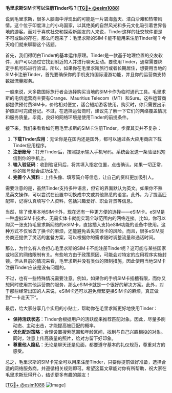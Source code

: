 **毛里求斯SIM卡可以注册Tinder吗？[[TG💪+ @esim1088](https://t.me/s/esim1088)]**

说到毛里求斯，很多人脑海中浮现出的可能是一片碧海蓝天、洁白沙滩和热带风情。这个位于印度洋上的小岛国家，以其绝美的自然风光和多元文化吸引着世界各地的游客。而对于喜欢社交和探索新朋友的人来说，Tinder这样的社交软件更是不可或缺的存在。那么问题来了：毛里求斯的SIM卡能不能用来注册Tinder呢？今天咱们就来聊聊这个话题。

首先，我们得明白Tinder的基本运作原理。Tinder是一款基于地理位置的交友软件，用户可以通过它找到附近的人并进行聊天互动。要使用Tinder，通常需要绑定手机号码进行验证。所以，如果你在毛里求斯旅行或者长期居住，想要用当地的SIM卡注册Tinder，首先要确保你的手机支持国际漫游功能，并且你的运营商支持数据流量服务。

一般来说，大多数国际旅行者会选择购买当地的SIM卡作为临时通讯工具。毛里求斯的电信运营商主要有Orange、Mauritius Telecom（MT）和Sure。这些运营商都提供预付费SIM卡，价格相对便宜，适合短期游客使用。购买时，你只需要出示护照即可完成登记。不过，在选择运营商时，建议先了解一下它们的网络覆盖情况和服务质量。毕竟，良好的网络环境是使用Tinder的前提条件。

接下来，我们来看看如何用毛里求斯的SIM卡注册Tinder。步骤其实并不复杂：

1. **下载Tinder应用**：无论你是在国内还是国外，都可以通过各大应用商店下载Tinder应用程序。
2. **注册账号**：打开Tinder后，按照提示输入手机号码。系统会发送一条验证码短信到你的手机上。
3. **输入验证码**：收到验证码后，将其填入指定位置，点击确认。如果一切正常，你的账号就会成功注册。
4. **完善个人资料**：上传头像、填写简介等信息，让自己的资料更加吸引人。

需要注意的是，虽然Tinder支持多种语言，但它的界面默认为英文。如果你不熟悉英文操作，可以尝试在设置中切换成中文或其他熟悉的语言。此外，为了提高匹配率，记得认真填写个人资料，包括兴趣爱好、职业背景等信息。

当然，除了使用本地SIM卡外，现在还有一种更方便的选择——eSIM卡。eSIM是一种虚拟SIM卡技术，无需实体卡就能实现全球范围内的网络连接。比如，你可以购买一张支持毛里求斯网络的eSIM卡，直接插入支持eSIM功能的设备中使用。这种方式不仅省去了换卡的麻烦，还能避免丢失实体卡的风险。而且，很多eSIM服务商还提供了灵活的套餐方案，可以根据你的需求随时调整流量和通话时间。

那么，为什么有人会担心毛里求斯的SIM卡不能注册Tinder呢？这可能与某些国家或地区的网络限制有关。有些地方由于政策原因，可能会对特定的应用程序实施封锁。但从目前的情况来看，毛里求斯并没有类似的限制措施，因此使用当地SIM卡注册Tinder应该是没有问题的。

不过，也有一些特殊情况需要注意。例如，如果你的手机SIM卡插槽有限，而你又想同时使用其他运营商的服务，那么eSIM卡就是一个很好的解决方案。此外，对于那些经常出国的人来说，eSIM卡还可以避免频繁更换SIM卡的麻烦，真正做到“一卡走天下”。

最后，给大家分享几个实用的小贴士，帮助你在毛里求斯更好地使用Tinder：

- **保持活跃状态**：Tinder会根据用户的活跃度来推荐匹配对象。因此，尽量多刷动态、主动出击，才能提高被匹配的概率。
- **优化配对策略**：合理设置搜索范围和年龄区间，找到与自己兴趣相投的对象。同时，注意上传高质量的照片，给对方留下好印象。
- **尊重他人隐私**：无论是聊天还是见面，都要遵守基本的礼仪规范，尊重对方的感受。

总之，毛里求斯的SIM卡完全可以用来注册Tinder，只要你提前做好准备，选择合适的网络服务商，并遵循相关规则即可。希望这篇文章能对你有所帮助，祝大家在毛里求斯玩得开心，结识更多有趣的朋友！

[[TG💪+ @esim1088](https://t.me/s/esim1088) ![Image](https://i.postimg.cc/4NQfJmqS/Snipaste-2025-05-13-00-14-12.png)]